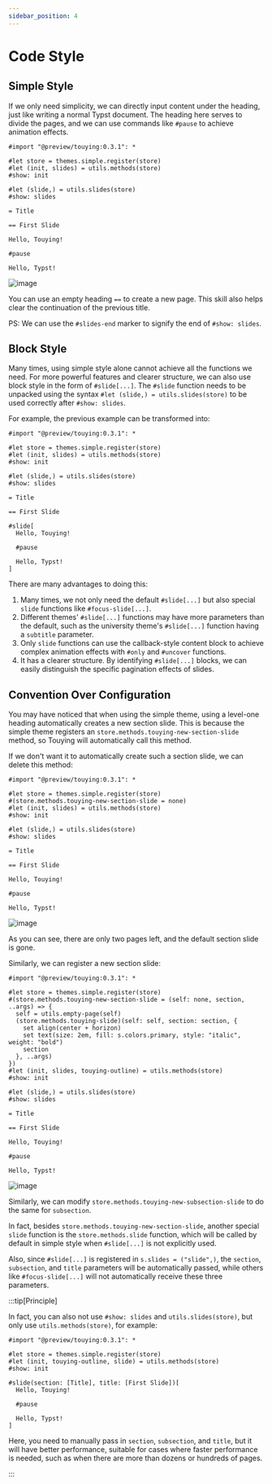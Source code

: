```yaml
---
sidebar_position: 4
---
```


# Code Style

## Simple Style

If we only need simplicity, we can directly input content under the heading, just like writing a normal Typst document. The heading here serves to divide the pages, and we can use commands like `#pause` to achieve animation effects.

```typst
#import "@preview/touying:0.3.1": *

#let store = themes.simple.register(store)
#let (init, slides) = utils.methods(store)
#show: init

#let (slide,) = utils.slides(store)
#show: slides

= Title

== First Slide

Hello, Touying!

#pause

Hello, Typst!
```

![image](https://github.com/touying-typ/touying/assets/34951714/f5bdbf8f-7bf9-45fd-9923-0fa5d66450b2)

You can use an empty heading `==` to create a new page. This skill also helps clear the continuation of the previous title.

PS: We can use the `#slides-end` marker to signify the end of `#show: slides`.

## Block Style

Many times, using simple style alone cannot achieve all the functions we need. For more powerful features and clearer structure, we can also use block style in the form of `#slide[...]`. The `#slide` function needs to be unpacked using the syntax `#let (slide,) = utils.slides(store)` to be used correctly after `#show: slides`.

For example, the previous example can be transformed into:

```typst
#import "@preview/touying:0.3.1": *

#let store = themes.simple.register(store)
#let (init, slides) = utils.methods(store)
#show: init

#let (slide,) = utils.slides(store)
#show: slides

= Title

== First Slide

#slide[
  Hello, Touying!

  #pause

  Hello, Typst!
]
```

There are many advantages to doing this:

1. Many times, we not only need the default `#slide[...]` but also special `slide` functions like `#focus-slide[...]`.
2. Different themes' `#slide[...]` functions may have more parameters than the default, such as the university theme's `#slide[...]` function having a `subtitle` parameter.
3. Only `slide` functions can use the callback-style content block to achieve complex animation effects with `#only` and `#uncover` functions.
4. It has a clearer structure. By identifying `#slide[...]` blocks, we can easily distinguish the specific pagination effects of slides.

## Convention Over Configuration

You may have noticed that when using the simple theme, using a level-one heading automatically creates a new section slide. This is because the simple theme registers an `store.methods.touying-new-section-slide` method, so Touying will automatically call this method.

If we don't want it to automatically create such a section slide, we can delete this method:

```typst
#import "@preview/touying:0.3.1": *

#let store = themes.simple.register(store)
#(store.methods.touying-new-section-slide = none)
#let (init, slides) = utils.methods(store)
#show: init

#let (slide,) = utils.slides(store)
#show: slides

= Title

== First Slide

Hello, Touying!

#pause

Hello, Typst!
```

![image](https://github.com/touying-typ/touying/assets/34951714/17a89a59-9491-4e1f-95c0-09a22105ab35)

As you can see, there are only two pages left, and the default section slide is gone.

Similarly, we can register a new section slide:

```typst
#import "@preview/touying:0.3.1": *

#let store = themes.simple.register(store)
#(store.methods.touying-new-section-slide = (self: none, section, ..args) => {
  self = utils.empty-page(self)
  (store.methods.touying-slide)(self: self, section: section, {
    set align(center + horizon)
    set text(size: 2em, fill: s.colors.primary, style: "italic", weight: "bold")
    section
  }, ..args)
})
#let (init, slides, touying-outline) = utils.methods(store)
#show: init

#let (slide,) = utils.slides(store)
#show: slides

= Title

== First Slide

Hello, Touying!

#pause

Hello, Typst!
```

![image](https://github.com/touying-typ/touying/assets/34951714/5305efda-0cd4-42eb-9f2e-89abc30b6ca2)

Similarly, we can modify `store.methods.touying-new-subsection-slide` to do the same for `subsection`.

In fact, besides `store.methods.touying-new-section-slide`, another special `slide` function is the `store.methods.slide` function, which will be called by default in simple style when `#slide[...]` is not explicitly used.

Also, since `#slide[...]` is registered in `s.slides = ("slide",)`, the `section`, `subsection`, and `title` parameters will be automatically passed, while others like `#focus-slide[...]` will not automatically receive these three parameters.

:::tip[Principle]

In fact, you can also not use `#show: slides` and `utils.slides(store)`, but only use `utils.methods(store)`, for example:

```typst
#import "@preview/touying:0.3.1": *

#let store = themes.simple.register(store)
#let (init, touying-outline, slide) = utils.methods(store)
#show: init

#slide(section: [Title], title: [First Slide])[
  Hello, Touying!

  #pause

  Hello, Typst!
]
```

Here, you need to manually pass in `section`, `subsection`, and `title`, but it will have better performance, suitable for cases where faster performance is needed, such as when there are more than dozens or hundreds of pages.

:::